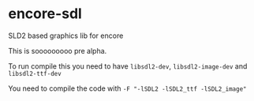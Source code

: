 # encore-sdl
SLD2 based graphics lib for encore

This is sooooooooo pre alpha.

To run compile this you need to have `libsdl2-dev`, `libsdl2-image-dev` and `libsdl2-ttf-dev`

You need to compile the code with `-F "-lSDL2 -lSDL2_ttf -lSDL2_image"`
